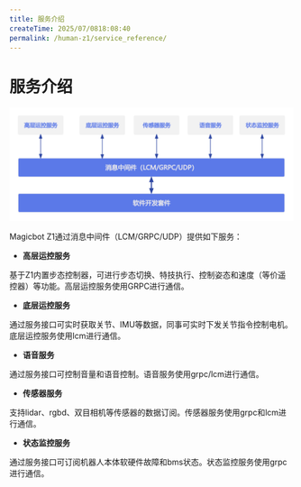 ```yaml
---
title: 服务介绍
createTime: 2025/07/0818:08:40
permalink: /human-z1/service_reference/
---
```

# 服务介绍

![服务示意图](../image/human-z1/service_introduction.png)

Magicbot Z1通过消息中间件（LCM/GRPC/UDP）提供如下服务：

- **高层运控服务**

基于Z1内置步态控制器，可进行步态切换、特技执行、控制姿态和速度（等价遥控器）等功能。高层运控服务使用GRPC进行通信。


- **底层运控服务**

通过服务接口可实时获取关节、IMU等数据，同事可实时下发关节指令控制电机。底层运控服务使用lcm进行通信。

- **语音服务**

通过服务接口可控制音量和语音控制。语音服务使用grpc/lcm进行通信。

- **传感器服务**

支持lidar、rgbd、双目相机等传感器的数据订阅。传感器服务使用grpc和lcm进行通信。

- **状态监控服务**

通过服务接口可订阅机器人本体软硬件故障和bms状态。状态监控服务使用grpc进行通信。

